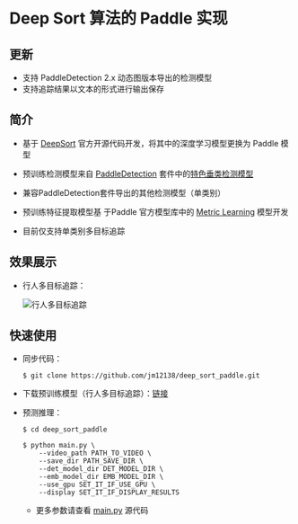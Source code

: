 # **Deep Sort 算法的 Paddle 实现**
## 更新
* 支持 PaddleDetection 2.x 动态图版本导出的检测模型
* 支持追踪结果以文本的形式进行输出保存

## **简介**

* 基于 [DeepSort](https://github.com/nwojke/deep_sort) 官方开源代码开发，将其中的深度学习模型更换为 Paddle 模型

* 预训练检测模型来自 [PaddleDetection](https://github.com/PaddlePaddle/PaddleDetection) 套件中的[特色垂类检测模型](https://github.com/PaddlePaddle/PaddleDetection/tree/release/2.1/configs/pedestrian)

* 兼容PaddleDetection套件导出的其他检测模型（单类别）

* 预训练特征提取模型基 于Paddle 官方模型库中的 [Metric Learning](https://github.com/PaddlePaddle/models/tree/develop/PaddleCV/metric_learning) 模型开发

* 目前仅支持单类别多目标追踪

## **效果展示**

* 行人多目标追踪：

    ![行人多目标追踪](https://ai-studio-static-online.cdn.bcebos.com/f1225a0ec9a04fb794351efdcedc3709e9004f68f96b4f1c96d7a59cfe5f5be7)

## **快速使用**

* 同步代码：

    ```shell
    $ git clone https://github.com/jm12138/deep_sort_paddle.git
    ```

* 下载预训练模型（行人多目标追踪）：[链接](https://bj.bcebos.com/v1/ai-studio-online/ce746f80dd7b4f329efeb076c75d64c858f5f065900548a18e1dc58cd3b981b5?responseContentDisposition=attachment%3B%20filename%3Dmodel_ppdet_2.x.zip)

* 预测推理：
    ```shell
    $ cd deep_sort_paddle

    $ python main.py \
        --video_path PATH_TO_VIDEO \
        --save_dir PATH_SAVE_DIR \
        --det_model_dir DET_MODEL_DIR \
        --emb_model_dir EMB_MODEL_DIR \
        --use_gpu SET_IT_IF_USE_GPU \
        --display SET_IT_IF_DISPLAY_RESULTS  
    ```

    * 更多参数请查看 [main.py](./main.py) 源代码
